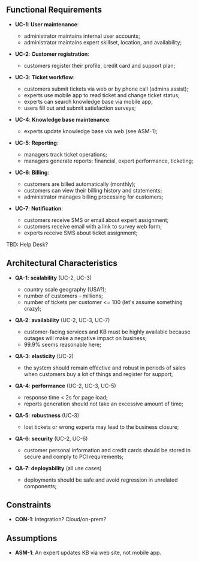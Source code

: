 ## Functional Requirements

* **UC-1**: **User maintenance**:
    - administrator maintains internal user accounts;
    - administrator maintains expert skillset, location, and availability;

* **UC-2**: **Customer registration**:
    - customers register their profile, credit card and support plan;

* **UC-3**: **Ticket workflow**:
    - customers submit tickets via web or by phone call (admins assist);
    - experts use mobile app to read ticket and change ticket status;
    - experts can search knowledge base via mobile app;
    - users fill out and submit satisfaction surveys;

* **UC-4**: **Knowledge base maintenance**:
    - experts update knowledge base via web (see ASM-1);

* **UC-5**: **Reporting**:
    - managers track ticket operations;
    - managers generate reports: financial, expert performance, ticketing;

* **UC-6**: **Billing**:
    - customers are billed automatically (monthly);
    - customers can view their billing history and statements;
    - administrator manages billing processing for customers;

* **UC-7**: **Notification**:
    - customers receive SMS or email about expert assignment;
    - customers receive email with a link to survey web form;
    - experts receive SMS about ticket assignment;

TBD: Help Desk?

## Architectural Characteristics

* **QA-1**: **scalability** (UC-2, UC-3)
    - country scale geography (USA?);
    - number of customers - millions;
    - number of tickets per customer <= 100 (let's assume something crazy);

* **QA-2**: **availability** (UC-2, UC-3, UC-7)
    - customer-facing services and KB must be highly available because outages will make a negative impact on business;
    - 99.9% seems reasonable here;

* **QA-3**: **elasticity** (UC-2)
    - the system should remain effective and robust in periods of sales when customers buy a lot of things and register for support;

* **QA-4**: **performance** (UC-2, UC-3, UC-5)
    - response time < 2s for page load;
    - reports generation should not take an excessive amount of time;

* **QA-5**: **robustness** (UC-3)
    - lost tickets or wrong experts may lead to the business closure;

* **QA-6**: **security** (UC-2, UC-6)
    - customer personal information and credit cards should be stored in secure and comply to PCI requirements;

* **QA-7**: **deployability** (all use cases)
    - deployments should be safe and avoid regression in unrelated components;

## Constraints
* **CON-1**: Integration? Cloud/on-prem?

## Assumptions
* **ASM-1**: An expert updates KB via web site, not mobile app.
